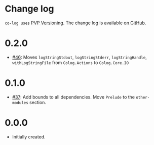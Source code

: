 Change log
==========

`co-log uses` [PVP Versioning][1].
The change log is available [on GitHub][2].

0.2.0
=====

* [#46](https://github.com/kowainik/co-log/issues/46):
  Moves `logStringStdout`, `logStringStderr`, `logStringHandle`,
  `withLogStringFile` from `Colog.Actions` to `Colog.Core.IO`

0.1.0
=====

* [#37](https://github.com/kowainik/co-log/issues/37):
  Add bounds to all dependencies. Move `Prelude` to the
  `other-modules` section.


0.0.0
=====
* Initially created.

[1]: https://pvp.haskell.org
[2]: https://github.com/kowainik/co-log/releases

